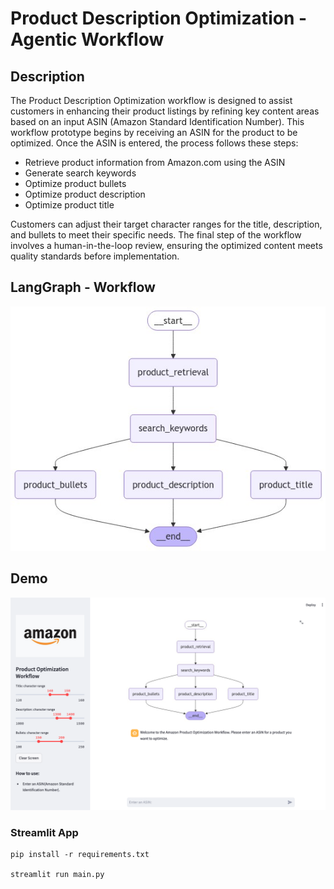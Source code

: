 # Product Description Optimization - Agentic Workflow


## Description

The Product Description Optimization workflow is designed to assist customers in enhancing their product listings by refining key content areas based on an input ASIN (Amazon Standard Identification Number).
This workflow prototype begins by receiving an ASIN for the product to be optimized.
Once the ASIN is entered, the process follows these steps:

- Retrieve product information from Amazon.com using the ASIN
- Generate search keywords
- Optimize product bullets
- Optimize product description
- Optimize product title

Customers can adjust their target character ranges for the title, description, and bullets to meet their specific needs.
The final step of the workflow involves a human-in-the-loop review, ensuring the optimized content meets quality standards before implementation.

## LangGraph - Workflow

![workflow](./workflow.jpg)

## Demo

![Demo](product-description-demo.png)

### Streamlit App

```
pip install -r requirements.txt

streamlit run main.py
```